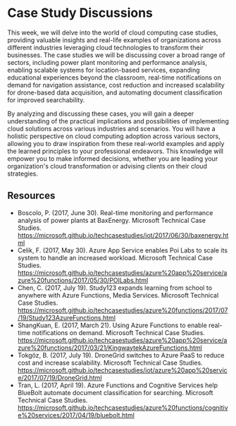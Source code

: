 # Case Study Discussions

This week, we will delve into the world of cloud computing case studies, providing valuable insights and real-life examples of organizations across different industries leveraging cloud technologies to transform their businesses. The case studies we will be discussing cover a broad range of sectors, including power plant monitoring and performance analysis, enabling scalable systems for location-based services, expanding educational experiences beyond the classroom, real-time notifications on demand for navigation assistance, cost reduction and increased scalability for drone-based data acquisition, and automating document classification for improved searchability.

By analyzing and discussing these cases, you will gain a deeper understanding of the practical implications and possibilities of implementing cloud solutions across various industries and scenarios. You will have a holistic perspective on cloud computing adoption across various sectors, allowing you to draw inspiration from these real-world examples and apply the learned principles to your professional endeavors. This knowledge will empower you to make informed decisions, whether you are leading your organization's cloud transformation or advising clients on their cloud strategies.

## Resources

* Boscolo, P. (2017, June 30). Real-time monitoring and performance analysis of power plants at BaxEnergy. Microsoft Technical Case Studies. https://microsoft.github.io/techcasestudies/iot/2017/06/30/baxenergy.html
* Celik, F. (2017, May 30). Azure App Service enables Poi Labs to scale its system to handle an increased workload. Microsoft Technical Case Studies. https://microsoft.github.io/techcasestudies/azure%20app%20service/azure%20functions/2017/05/30/POILabs.html
* Chen, C. (2017, July 19). Study123 expands learning from school to anywhere with Azure Functions, Media Services. Microsoft Technical Case Studies. https://microsoft.github.io/techcasestudies/azure%20functions/2017/07/19/Study123AzureFunctions.html
* ShangKuan, E. (2017, March 21). Using Azure Functions to enable real-time notifications on demand. Microsoft Technical Case Studies. https://microsoft.github.io/techcasestudies/azure%20app%20service/azure%20functions/2017/03/21/KingwaytekAzureFunctions.html
* Tokgöz, B. (2017, July 19). DroneGrid switches to Azure PaaS to reduce cost and increase scalability. Microsoft Technical Case Studies. https://microsoft.github.io/techcasestudies/iot/azure%20app%20service/2017/07/19/DroneGrid.html
* Tran, L. (2017, April 19). Azure Functions and Cognitive Services help BlueBolt automate document classification for searching. Microsoft Technical Case Studies. https://microsoft.github.io/techcasestudies/azure%20functions/cognitive%20services/2017/04/19/bluebolt.html
